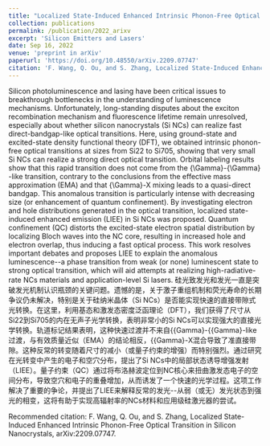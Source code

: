 ```yaml
---
title: "Localized State-Induced Enhanced Intrinsic Phonon-Free Optical Transition in Silicon Nanocrystals"
collection: publications
permalink: /publication/2022_arixv
excerpt: 'Silicon Emitters and Lasers'
date: Sep 16, 2022
venue: 'preprint in arXiv'
paperurl: 'https://doi.org/10.48550/arXiv.2209.07747'
citation: 'F. Wang, Q. Ou, and S. Zhang, Localized State-Induced Enhanced Intrinsic Phonon-Free Optical Transition in Silicon Nanocrystals, arXiv:2209.07747.'
---
```

Silicon photoluminescence and lasing have been critical issues to breakthrough bottlenecks in the understanding of luminescence mechanisms. Unfortunately, long-standing disputes about the exciton recombination mechanism and fluorescence lifetime remain unresolved, especially about whether silicon nanocrystals (Si NCs) can realize fast direct-bandgap-like optical transitions. Here, using ground-state and excited-state density functional theory (DFT), we obtained intrinsic phonon-free optical transitions at sizes from Si22 to Si705, showing that very small Si NCs can realize a strong direct optical transition. Orbital labeling results show that this rapid transition does not come from the {\Gamma}-{\Gamma} -like transition, contrary to the conclusions from the effective mass approximation (EMA) and that {\Gamma}-X mixing leads to a quasi-direct bandgap. This anomalous transition is particularly intense with decreasing size (or enhancement of quantum confinement). By investigating electron and hole distributions generated in the optical transition, localized state-induced enhanced emission (LIEE) in Si NCs was proposed. Quantum confinement (QC) distorts the excited-state electron spatial distribution by localizing Bloch waves into the NC core, resulting in increased hole and electron overlap, thus inducing a fast optical process. This work resolves important debates and proposes LIEE to explain the anomalous luminescence--a phase transition from weak (or none) luminescent state to strong optical transition, which will aid attempts at realizing high-radiative-rate NCs materials and application-level Si lasers.
硅光致发光和发光一直是突破发光机制认识瓶颈的关键问题。遗憾的是，关于激子重组机制和荧光寿命的长期争议仍未解决，特别是关于硅纳米晶体（Si NCs）是否能实现快速的直接带隙式光转换。在这里，利用基态和激发态密度泛函理论（DFT），我们获得了尺寸从Si22到Si705的内在无声子光学转换，表明非常小的Si NCs可以实现强大的直接光学转换。轨道标记结果表明，这种快速过渡并不来自{{Gamma}-{{Gamma}-like过渡，与有效质量近似（EMA）的结论相反，{{Gamma}-X混合导致了准直接带隙。这种反常的转变随着尺寸的减小（或量子约束的增强）而特别强烈。通过研究在光转变中产生的电子和空穴分布，提出了Si NCs中的局部状态诱导增强发射（LIEE）。量子约束（QC）通过将布洛赫波定位到NC核心来扭曲激发态电子的空间分布，导致空穴和电子的重叠增加，从而诱发了一个快速的光学过程。这项工作解决了重要的争论，并提出了LIEE来解释反常的发光--从弱（或无）发光状态到强光的相变，这将有助于实现高辐射率的NCs材料和应用级硅激光器的尝试。

Recommended citation: F. Wang, Q. Ou, and S. Zhang, Localized State-Induced Enhanced Intrinsic Phonon-Free Optical Transition in Silicon Nanocrystals, arXiv:2209.07747.

